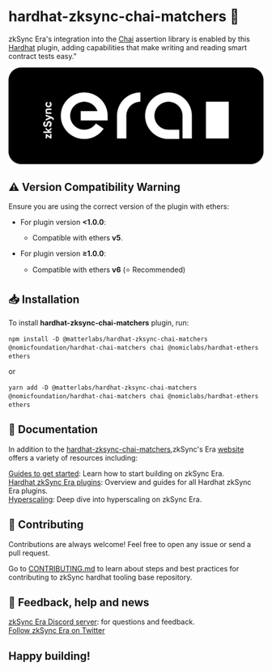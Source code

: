 # hardhat-zksync-chai-matchers 🚀

zkSync Era's integration into the [Chai](https://chaijs.com/) assertion library is enabled by this [Hardhat](https://hardhat.org/) plugin, adding capabilities that make writing and reading smart contract tests easy."

![Era Logo](https://github.com/matter-labs/era-contracts/raw/main/eraLogo.svg)

## ⚠️ Version Compatibility Warning

Ensure you are using the correct version of the plugin with ethers:
- For plugin version **<1.0.0**:
  - Compatible with ethers **v5**.

- For plugin version **≥1.0.0**:
  - Compatible with ethers **v6** (⭐ Recommended)

## 📥 Installation

To install **hardhat-zksync-chai-matchers** plugin, run:

`npm install -D @matterlabs/hardhat-zksync-chai-matchers @nomicfoundation/hardhat-chai-matchers chai @nomiclabs/hardhat-ethers ethers`

or

`yarn add -D @matterlabs/hardhat-zksync-chai-matchers @nomicfoundation/hardhat-chai-matchers chai @nomiclabs/hardhat-ethers ethers`

## 📝 Documentation
In addition to the [hardhat-zksync-chai-matchers](https://era.zksync.io/docs/tools/hardhat/hardhat-zksync-chai-matchers.html),zkSync's Era [website](https://era.zksync.io/docs/) offers a variety of resources including:

[Guides to get started](https://era.zksync.io/docs/dev/building-on-zksync/hello-world.html): Learn how to start building on zkSync Era.\
[Hardhat zkSync Era plugins](https://era.zksync.io/docs/tools/hardhat/getting-started.html): Overview and guides for all Hardhat zkSync Era plugins.\
[Hyperscaling](https://era.zksync.io/docs/reference/concepts/hyperscaling.html#what-are-hyperchains): Deep dive into hyperscaling on zkSync Era.

## 🤝 Contributing

Contributions are always welcome! Feel free to open any issue or send a pull request.

Go to [CONTRIBUTING.md](https://github.com/matter-labs/hardhat-zksync/blob/main/.github/CONTRIBUTING.md) to learn about steps and best practices for contributing to zkSync hardhat tooling base repository.  


## 🙌 Feedback, help and news

[zkSync Era Discord server](https://join.zksync.dev/): for questions and feedback.\
[Follow zkSync Era on Twitter](https://twitter.com/zksync)

## Happy building!